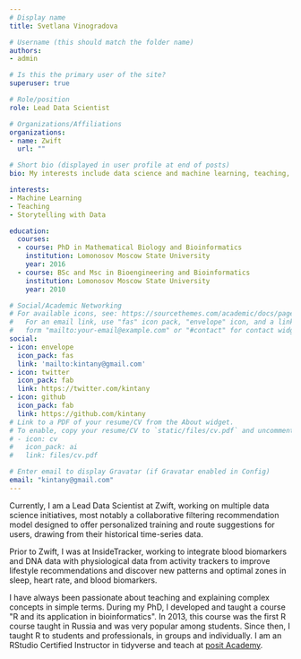 ```yaml
---
# Display name
title: Svetlana Vinogradova

# Username (this should match the folder name)
authors:
- admin

# Is this the primary user of the site?
superuser: true

# Role/position
role: Lead Data Scientist

# Organizations/Affiliations
organizations:
- name: Zwift
  url: ""

# Short bio (displayed in user profile at end of posts)
bio: My interests include data science and machine learning, teaching, and storytelling with data. 

interests:
- Machine Learning
- Teaching
- Storytelling with Data

education:
  courses:
  - course: PhD in Mathematical Biology and Bioinformatics
    institution: Lomonosov Moscow State University
    year: 2016
  - course: BSc and Msc in Bioengineering and Bioinformatics
    institution: Lomonosov Moscow State University
    year: 2010

# Social/Academic Networking
# For available icons, see: https://sourcethemes.com/academic/docs/page-builder/#icons
#   For an email link, use "fas" icon pack, "envelope" icon, and a link in the
#   form "mailto:your-email@example.com" or "#contact" for contact widget.
social:
- icon: envelope
  icon_pack: fas
  link: 'mailto:kintany@gmail.com'
- icon: twitter
  icon_pack: fab
  link: https://twitter.com/kintany
- icon: github
  icon_pack: fab
  link: https://github.com/kintany
# Link to a PDF of your resume/CV from the About widget.
# To enable, copy your resume/CV to `static/files/cv.pdf` and uncomment the lines below.
# - icon: cv
#   icon_pack: ai
#   link: files/cv.pdf

# Enter email to display Gravatar (if Gravatar enabled in Config)
email: "kintany@gmail.com"
---
```


Currently, I am a Lead Data Scientist at Zwift, working on multiple data science initiatives, most notably a collaborative filtering recommendation model designed to offer personalized training and route suggestions for users, drawing from their historical time-series data.

Prior to Zwift, I was at InsideTracker, working to integrate blood biomarkers and DNA data with physiological data from activity trackers to improve lifestyle recommendations and discover new patterns and optimal zones in sleep, heart rate, and blood biomarkers. 

I have always been passionate about teaching and explaining complex concepts in simple terms. During my PhD, I developed and taught a course "R and its application in bioinformatics". In 2013, this course was the first R course taught in Russia and was very popular among students. Since then, I taught R to students and professionals, in groups and individually. I am an RStudio Certified Instructor in tidyverse and teach at [posit Academy](https://posit.co/products/enterprise/academy/).
